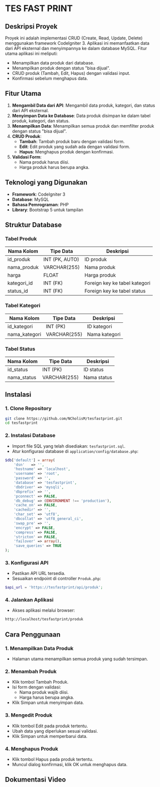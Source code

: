 # TES FAST PRINT

## Deskripsi Proyek

Proyek ini adalah implementasi CRUD (Create, Read, Update, Delete) menggunakan framework CodeIgniter 3. Aplikasi ini memanfaatkan data dari API eksternal dan menyimpannya ke dalam database MySQL. Fitur utama aplikasi ini meliputi:

- Menampilkan data produk dari database.
- Menampilkan produk dengan status "bisa dijual".
- CRUD produk (Tambah, Edit, Hapus) dengan validasi input.
- Konfirmasi sebelum menghapus data.

## Fitur Utama

1. **Mengambil Data dari API**: Mengambil data produk, kategori, dan status dari API eksternal.
2. **Menyimpan Data ke Database**: Data produk disimpan ke dalam tabel produk, kategori, dan status.
3. **Menampilkan Data**: Menampilkan semua produk dan memfilter produk dengan status "bisa dijual".
4. **CRUD Produk**:
   - **Tambah**: Tambah produk baru dengan validasi form.
   - **Edit**: Edit produk yang sudah ada dengan validasi form.
   - **Hapus**: Menghapus produk dengan konfirmasi.
5. **Validasi Form**:
   - Nama produk harus diisi.
   - Harga produk harus berupa angka.

## Teknologi yang Digunakan

- **Framework**: CodeIgniter 3
- **Database**: MySQL 
- **Bahasa Pemrograman**: PHP
- **Library**: Bootstrap 5 untuk tampilan

## Struktur Database

### Tabel Produk

| Nama Kolom   | Tipe Data  | Deskripsi                  |
|--------------|------------|----------------------------|
| id_produk    | INT (PK, AUTO) | ID produk                 |
| nama_produk  | VARCHAR(255)   | Nama produk               |
| harga        | FLOAT      | Harga produk               |
| kategori_id  | INT (FK)  | Foreign key ke tabel kategori |
| status_id    | INT (FK)  | Foreign key ke tabel status  |

### Tabel Kategori

| Nama Kolom   | Tipe Data  | Deskripsi              |
|--------------|------------|------------------------|
| id_kategori  | INT (PK)   | ID kategori            |
| nama_kategori| VARCHAR(255) | Nama kategori         |

### Tabel Status

| Nama Kolom   | Tipe Data  | Deskripsi              |
|--------------|------------|------------------------|
| id_status    | INT (PK)   | ID status              |
| nama_status  | VARCHAR(255) | Nama status           |

## Instalasi

### 1. Clone Repository

```bash
git clone https://github.com/NCholisM/tesfastprint.git
cd tesfastprint
```

### 2. Instalasi Database

- Import file SQL yang telah disediakan: `tesfastprint.sql`.
- Atur konfigurasi database di `application/config/database.php`:

```php
$db['default'] = array(
    'dsn'   => '',
    'hostname' => 'localhost',
    'username' => 'root',
    'password' => '',
    'database' => 'tesfastprint',
    'dbdriver' => 'mysqli',
    'dbprefix' => '',
    'pconnect' => FALSE,
    'db_debug' => (ENVIRONMENT !== 'production'),
    'cache_on' => FALSE,
    'cachedir' => '',
    'char_set' => 'utf8',
    'dbcollat' => 'utf8_general_ci',
    'swap_pre' => '',
    'encrypt' => FALSE,
    'compress' => FALSE,
    'stricton' => FALSE,
    'failover' => array(),
    'save_queries' => TRUE
);
```

### 3. Konfigurasi API

- Pastikan API URL tersedia.
- Sesuaikan endpoint di controller `Produk.php`:

```php
$api_url = 'https://tesfastprint/api/produk';
```

### 4. Jalankan Aplikasi

- Akses aplikasi melalui browser:

```bash
http://localhost/tesfastprint/produk
```

## Cara Penggunaan

### 1. Menampilkan Data Produk

- Halaman utama menampilkan semua produk yang sudah tersimpan.

### 2. Menambah Produk

- Klik tombol Tambah Produk.
- Isi form dengan validasi:
  - Nama produk wajib diisi.
  - Harga harus berupa angka.
- Klik Simpan untuk menyimpan data.

### 3. Mengedit Produk

- Klik tombol Edit pada produk tertentu.
- Ubah data yang diperlukan sesuai validasi.
- Klik Simpan untuk memperbarui data.

### 4. Menghapus Produk

- Klik tombol Hapus pada produk tertentu.
- Muncul dialog konfirmasi, klik OK untuk menghapus data.

## Dokumentasi Video


